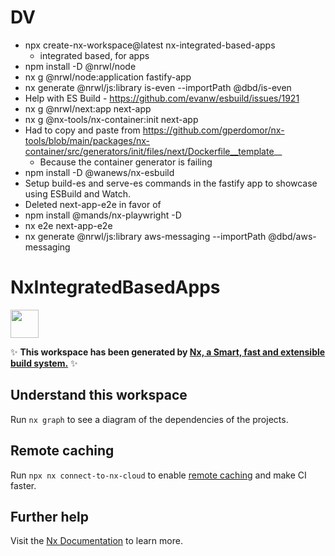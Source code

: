 # DV

- npx create-nx-workspace@latest nx-integrated-based-apps
  - integrated based, for apps
- npm install -D @nrwl/node
- nx g @nrwl/node:application fastify-app
- nx generate @nrwl/js:library is-even --importPath @dbd/is-even
- Help with ES Build - https://github.com/evanw/esbuild/issues/1921
- nx g @nrwl/next:app next-app
- nx g @nx-tools/nx-container:init next-app
- Had to copy and paste from https://github.com/gperdomor/nx-tools/blob/main/packages/nx-container/src/generators/init/files/next/Dockerfile__template__
  - Because the container generator is failing
- npm install -D @wanews/nx-esbuild
- Setup build-es and serve-es commands in the fastify app to showcase using ESBuild and Watch.
- Deleted next-app-e2e in favor of 
- npm install @mands/nx-playwright -D
- nx e2e next-app-e2e
- nx generate @nrwl/js:library aws-messaging --importPath @dbd/aws-messaging

# NxIntegratedBasedApps

<a href="https://nx.dev" target="_blank" rel="noreferrer"><img src="https://raw.githubusercontent.com/nrwl/nx/master/images/nx-logo.png" width="45"></a>

✨ **This workspace has been generated by [Nx, a Smart, fast and extensible build system.](https://nx.dev)** ✨

## Understand this workspace

Run `nx graph` to see a diagram of the dependencies of the projects.

## Remote caching

Run `npx nx connect-to-nx-cloud` to enable [remote caching](https://nx.app) and make CI faster.

## Further help

Visit the [Nx Documentation](https://nx.dev) to learn more.
